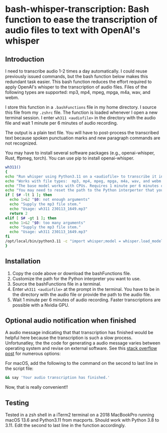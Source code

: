 # bash-whisper-transcription: Bash function to ease the transcription of audio files to text with OpenAI's whisper

## Introduction
I need to transcribe audio 1-2 times a day automatically.
I could reuse previously issued commands, but the bash function below makes this redundant task easier.
This bash function reduces the effort required to apply OpenAI's whisper to the transcription of audio files.
Files of the following types are supported: mp3, mp4, mpeg, mpga, m4a, wav, and webm.

I store this function in a `.bashFunctions` file in my home directory.
I source this file from my `.zshrc` file.
The function is loaded whenever I open a new terminal session.
I enter `wh311 <audiofile>` in the directory with the audio file and wait 1 minute per 6 minutes of audio recording.

The output is a plain text file.
You will have to post-process the transcribed text because spoken punctuation marks 
and new paragraph commands are not recognized. 

You may have to install several software packages (e.g., openai-whisper, Rust, ffpmeg, torch).
You can use pip to install openai-whisper.

```bash
wh311()
{
echo "Run whisper using Python3.11 on a <audiofile> to transcribe it into text."
echo "Works with file types:  mp3, mp4, mpeg, mpga, m4a, wav, and webm."
echo "The base model works with CPUs. Requires 1 minute per 6 minutes of audio."
echo "You may need to reset the path to the Python interperter that you want to use."
if [ $# -lt 1 ]; then
  echo 1>&2 "$0: not enough arguments"
  echo "Supply the mp3 file stem."
  echo "Usage: wh311 230113_1649.mp3"
  return 2
elif [ $# -gt 1 ]; then
  echo 1>&2 "$0: too many arguments"
  echo "Supply the mp3 file stem."
  echo "Usage: wh311 230113_1649.mp3"
fi
/opt/local/bin/python3.11 -c "import whisper;model = whisper.load_model('base');result = model.transcribe('$1');print(result['text'])" > $1.txt
}
```

## Installation
1. Copy the code above or download the bashFunctions file.
2. Customize the path for the Python interpreter you want to use.
3. Source the bashFunctions file in a terminal.
4. Enter `wh311 <audiofile>` at the prompt in the terminal. You have to be in the directory with the audio file or provide the path to the audio file.
5. Wait 1 minute per 6 minutes of audio recording. Faster transcriptions are possible with a Nvidia GPU.

## Optional audio notification when finished
A audio message indicating that that transcription has finished would be helpful here because the transcription is such a slow process.
Unfortunatley, the the code for generating a audio message varies between operating system and revise on external software.
See this [stack overflow post](https://stackoverflow.com/questions/16573051/sound-alarm-when-code-finishes) for numerous options: 

For macOS, add the following to the command on the second to last line in the script file:

```bash
&& say 'Your audio transcription has finished.'
```
Now, that is really convenient!!
   
## Testing
Tested in a zsh shell in a iTerm2 terminal on a 2018 MacBookPro running macOS 13.6 and Python3.11 from macports. 
Should work with Python 3.8 to 3.11. Edit the second to last line in the function accordingly.

